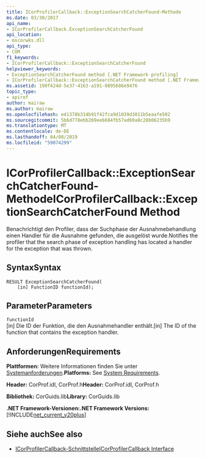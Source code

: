 ```yaml
---
title: ICorProfilerCallback::ExceptionSearchCatcherFound-Methode
ms.date: 03/30/2017
api_name:
- ICorProfilerCallback.ExceptionSearchCatcherFound
api_location:
- mscorwks.dll
api_type:
- COM
f1_keywords:
- ICorProfilerCallback::ExceptionSearchCatcherFound
helpviewer_keywords:
- ExceptionSearchCatcherFound method [.NET Framework profiling]
- ICorProfilerCallback::ExceptionSearchCatcherFound method [.NET Framework profiling]
ms.assetid: 190f424d-5e37-4163-a191-0895686e9476
topic_type:
- apiref
author: mairaw
ms.author: mairaw
ms.openlocfilehash: e41378b314b91f42fca9d1039d3011b5eaafe502
ms.sourcegitcommit: 5b6d778ebb269ee6684fb57ad69a8c28b06235b9
ms.translationtype: MT
ms.contentlocale: de-DE
ms.lasthandoff: 04/08/2019
ms.locfileid: "59074299"
---
```

# <a name="icorprofilercallbackexceptionsearchcatcherfound-method"></a><span data-ttu-id="7e634-102">ICorProfilerCallback::ExceptionSearchCatcherFound-Methode</span><span class="sxs-lookup"><span data-stu-id="7e634-102">ICorProfilerCallback::ExceptionSearchCatcherFound Method</span></span>
<span data-ttu-id="7e634-103">Benachrichtigt den Profiler, dass der Suchphase der Ausnahmebehandlung einen Handler für die Ausnahme gefunden, die ausgelöst wurde.</span><span class="sxs-lookup"><span data-stu-id="7e634-103">Notifies the profiler that the search phase of exception handling has located a handler for the exception that was thrown.</span></span>  
  
## <a name="syntax"></a><span data-ttu-id="7e634-104">Syntax</span><span class="sxs-lookup"><span data-stu-id="7e634-104">Syntax</span></span>  
  
```  
RESULT ExceptionSearchCatcherFound(  
    [in] FunctionID functionId);  
```  
  
## <a name="parameters"></a><span data-ttu-id="7e634-105">Parameter</span><span class="sxs-lookup"><span data-stu-id="7e634-105">Parameters</span></span>  
 `functionId`  
 <span data-ttu-id="7e634-106">[in] Die ID der Funktion, die den Ausnahmehandler enthält.</span><span class="sxs-lookup"><span data-stu-id="7e634-106">[in] The ID of the function that contains the exception handler.</span></span>  
  
## <a name="requirements"></a><span data-ttu-id="7e634-107">Anforderungen</span><span class="sxs-lookup"><span data-stu-id="7e634-107">Requirements</span></span>  
 <span data-ttu-id="7e634-108">**Plattformen:** Weitere Informationen finden Sie unter [Systemanforderungen](../../../../docs/framework/get-started/system-requirements.md).</span><span class="sxs-lookup"><span data-stu-id="7e634-108">**Platforms:** See [System Requirements](../../../../docs/framework/get-started/system-requirements.md).</span></span>  
  
 <span data-ttu-id="7e634-109">**Header:** CorProf.idl, CorProf.h</span><span class="sxs-lookup"><span data-stu-id="7e634-109">**Header:** CorProf.idl, CorProf.h</span></span>  
  
 <span data-ttu-id="7e634-110">**Bibliothek:** CorGuids.lib</span><span class="sxs-lookup"><span data-stu-id="7e634-110">**Library:** CorGuids.lib</span></span>  
  
 **<span data-ttu-id="7e634-111">.NET Framework-Versionen:</span><span class="sxs-lookup"><span data-stu-id="7e634-111">.NET Framework Versions:</span></span>** [!INCLUDE[net_current_v20plus](../../../../includes/net-current-v20plus-md.md)]  
  
## <a name="see-also"></a><span data-ttu-id="7e634-112">Siehe auch</span><span class="sxs-lookup"><span data-stu-id="7e634-112">See also</span></span>

- [<span data-ttu-id="7e634-113">ICorProfilerCallback-Schnittstelle</span><span class="sxs-lookup"><span data-stu-id="7e634-113">ICorProfilerCallback Interface</span></span>](../../../../docs/framework/unmanaged-api/profiling/icorprofilercallback-interface.md)
